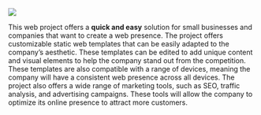 <img src="[https://github.com/Kuranio/Ecode/blob/main/logo.svg](https://github.com/Kuranio/Ecode/blob/main/EcodeSVG.svg)"/>

This web project offers a **quick and easy** solution for small businesses and companies that want to create a web presence. The project offers customizable static web templates that can be easily adapted to the company’s aesthetic. These templates can be edited to add unique content and visual elements to help the company stand out from the competition. These templates are also compatible with a range of devices, meaning the company will have a consistent web presence across all devices. The project also offers a wide range of marketing tools, such as SEO, traffic analysis, and advertising campaigns. These tools will allow the company to optimize its online presence to attract more customers.
